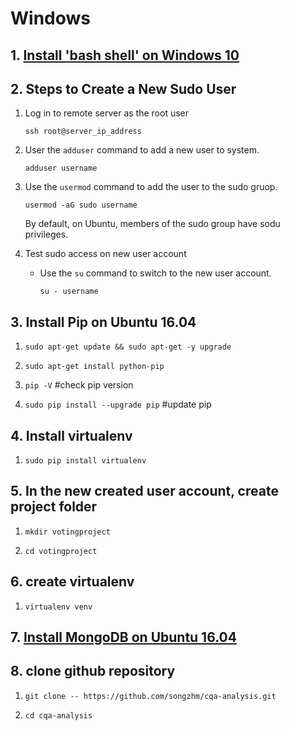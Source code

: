 # Windows

## 1. [Install 'bash shell' on Windows 10](https://msdn.microsoft.com/en-us/commandline/wsl/install_guide) 

## 2. Steps to Create a New Sudo User
1. Log in to remote server as the root user

    `ssh root@server_ip_address`
2. User the `adduser` command to add a new user to system.
    
    `adduser username`

3. Use the `usermod` command to add the user to the sudo gruop.

    `usermod -aG sudo username`

    By default, on Ubuntu, members of the sudo group have sodu privileges.

4. Test sudo access on new user account

    - Use the `su` command to switch to the new user account.

        `su - username`

## 3. Install Pip on Ubuntu 16.04

1. `sudo apt-get update && sudo apt-get -y upgrade`

2. `sudo apt-get install python-pip` 

3. `pip -V` #check pip version

4. `sudo pip install --upgrade pip` #update pip

## 4. Install virtualenv

1. `sudo pip install virtualenv`

## 5. In the new created user account, create project folder

1. `mkdir votingproject`

2. `cd votingproject`

## 6. create virtualenv 

1. `virtualenv venv`

## 7. [Install MongoDB on Ubuntu 16.04](https://www.howtoforge.com/tutorial/install-mongodb-on-ubuntu-16.04/)

## 8. clone github repository

1. `git clone -- https://github.com/songzhm/cqa-analysis.git`

2. `cd cqa-analysis`